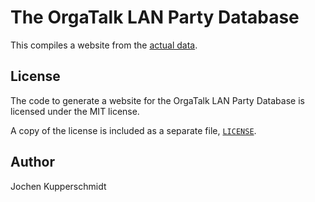 # The OrgaTalk LAN Party Database

This compiles a website from the [actual
data](https://github.com/orgatalk/lanpartydb-data).


## License

The code to generate a website for the OrgaTalk LAN Party Database is
licensed under the MIT license.

A copy of the license is included as a separate file,
[`LICENSE`](./LICENSE).


## Author

Jochen Kupperschmidt
